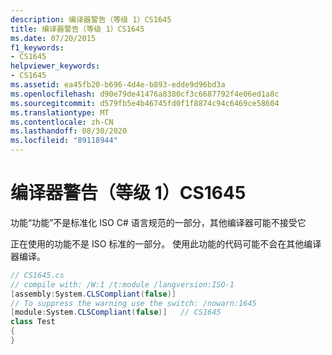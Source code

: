 ```yaml
---
description: 编译器警告（等级 1）CS1645
title: 编译器警告（等级 1）CS1645
ms.date: 07/20/2015
f1_keywords:
- CS1645
helpviewer_keywords:
- CS1645
ms.assetid: ea45fb20-b696-4d4e-b893-edde9d96bd3a
ms.openlocfilehash: d90e79de41476a8380cf3c6687792f4e06ed1a8c
ms.sourcegitcommit: d579fb5e4b46745fd0f1f8874c94c6469ce58604
ms.translationtype: MT
ms.contentlocale: zh-CN
ms.lasthandoff: 08/30/2020
ms.locfileid: "89118944"
---
```

# <a name="compiler-warning-level-1-cs1645"></a>编译器警告（等级 1）CS1645

功能“功能”不是标准化 ISO C# 语言规范的一部分，其他编译器可能不接受它

正在使用的功能不是 ISO 标准的一部分。 使用此功能的代码可能不会在其他编译器编译。

```csharp
// CS1645.cs
// compile with: /W:1 /t:module /langversion:ISO-1
[assembly:System.CLSCompliant(false)]
// To suppress the warning use the switch: /nowarn:1645
[module:System.CLSCompliant(false)]   // CS1645
class Test
{
}
```
